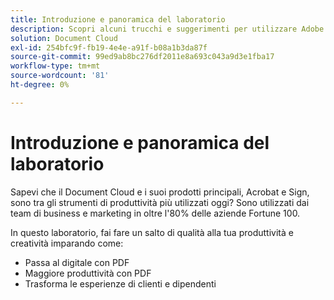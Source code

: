 ```yaml
---
title: Introduzione e panoramica del laboratorio
description: Scopri alcuni trucchi e suggerimenti per utilizzare Adobe Document Cloud
solution: Document Cloud
exl-id: 254bfc9f-fb19-4e4e-a91f-b08a1b3da87f
source-git-commit: 99ed9ab8bc276df2011e8a693c043a9d3e1fba17
workflow-type: tm+mt
source-wordcount: '81'
ht-degree: 0%

---
```


# Introduzione e panoramica del laboratorio

Sapevi che il Document Cloud e i suoi prodotti principali, Acrobat e Sign, sono tra gli strumenti di produttività più utilizzati oggi? Sono utilizzati dai team di business e marketing in oltre l&#39;80% delle aziende Fortune 100.

In questo laboratorio, fai fare un salto di qualità alla tua produttività e creatività imparando come:

* Passa al digitale con PDF
* Maggiore produttività con PDF
* Trasforma le esperienze di clienti e dipendenti
